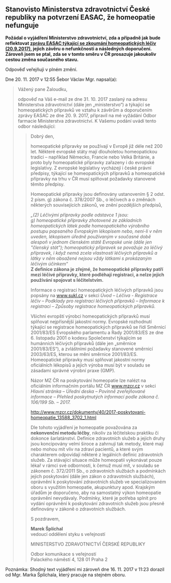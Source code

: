 Stanovisto Ministerstva zdravotnictví České republiky na potvrzení EASAC, že homeopatie nefunguje
-------------------------------------------------------------------------------------------------

**Požádal o vyjádření Ministerstvo zdravotnictví, zda a případně jak bude reflektovat
[zprávu EASAC týkající se zkoumání homeopatických léčiv (20.9.2017)](http://www.easac.eu/home/press-releases/detail-view/article/homeopathy.html),
jejich závěru o nefunkčnosti a následných doporučení. 
Zároveň jsem se ptal, zda se v tomto směru v ČR prosazuje jakoukoliv cestou změna současného stavu.**

Odpověď veřejňuji v plném změní.


Dne 20. 11. 2017 v 12:55 Šebor Václav Mgr. napsal(a):
>
> Vážený pane Žaloudku,
>
> odpověď na Váš e-mail ze dne 31. 10. 2017 zaslaný na adresu Ministerstva zdravotnictví (dále jen „ministerstvo“)
> a týkající se homeopatických přípravků ve vztahu k závěrům a doporučením zprávy EASAC ze dne 20. 9. 2017, 
> připravil na mé vyžádání Odbor farmacie Ministerstva zdravotnictví. K Vašemu podání uvádí tento odbor následující:
>
>> Dobrý den,
>>
>> homeopatické přípravky se používají v Evropě již déle než 200 let. Některé evropské státy mají dlouholetou 
>> homeopatickou tradici – například Německo, Francie nebo Velká Británie, a proto byly homeopatické přípravky zařazeny
>> i do evropské legislativy. Z evropské legislativy vycházejí i české právní předpisy, týkající se homeopatických
>> přípravků a homeopatické přípravky na trhu v ČR musí splňovat požadavky stanovené těmito předpisy.
>>
>> Homeopatické přípravky jsou definovány ustanovením § 2 odst. 2 písm. g) zákona č. 378/2007 Sb., o léčivech 
>> a o změnách některých souvisejících zákonů, ve znění pozdějších předpisů,
>>
>> _„(2) Léčivými přípravky podle odstavce 1 jsou:  
>> g) homeopatické přípravky zhotovené ze základních homeopatických látek podle homeopatického výrobního postupu 
>> popsaného Evropským lékopisem nebo, není-li v něm uveden, lékopisem úředně používaným v současné době alespoň 
>> v jednom členském státě Evropské unie (dále jen "členský stát"); homeopatický přípravek se považuje za léčivý přípravek,
>> i když nemá zcela vlastnosti léčivých přípravků a látky v něm obsažené nejsou vždy látkami s prokázaným léčivým účinkem“_  
>> **Z definice zákona je zřejmé, že homeopatické přípravky patří mezi léčivé přípravky, které podléhají registraci,
>> a nelze jejich používání spojovat s léčitelstvím.**
>>
>> Informace o registraci homeopatických léčivých přípravků jsou popsány na www.sukl.cz v sekci 
>> _Úvod – Léčiva - Registrace léčiv – Podklady pro registraci léčivých přípravků – Informace k registraci – 
>> Způsoby registrace homeopatických přípravků._
>>
>> Všichni evropští výrobci homeopatických přípravků musí splňovat nejpřísnější jakostní normy. Evropské rozhodnutí 
>> týkající se registrace homeopatických přípravků se řídí Směrnicí 2001/83/ES Evropského parlamentu a Rady 2001/83/ES 
>> ze dne 6. listopadu 2001 o kodexu Společenství týkajícím se humánních léčivých přípravků (dále jen „směrnice 2001/83/ES“),
>> a zvláštními požadavky stanovené směrnicí 2003/63/ES, kterou se mění směrnice 2001/83/ES. Homeopatické přípravky musí 
>> splňovat jakostní normy oficiálních lékopisů a jejich výroba musí být v souladu se zásadami správné výrobní praxe (GMP).
>>
>> Názor MZ ČR na poskytování homeopatie lze nalézt na oficiálním informačním portálu MZ ČR www.mzcr.cz v sekci 
>> _Hlavní stránka – Úřední deska – Povinně zveřejňované informace – Přehled poskytnutých informací podle zákona č. 106/199 Sb. – 2017._
>>
>> http://www.mzcr.cz/dokumenty/40/2017-poskytovani-homeopatie_13588_3702_1.html
>>
>> Dle tohoto vyjádření je homeopatie považována za **nekonvenční metodu léčby**, nikoliv za léčitelskou praktiku či dokonce 
>> šarlatánství. Definice zdravotních služeb a jejich druhy jsou koncipovány velmi široce a zahrnují tak metody, 
>> které mají nebo mohou mít vliv na zdraví pacientů, a které svým charakterem odpovídají některé z legálních definic
>> zdravotních služeb. Za stávající situace může homeopatii vykonávat pouze lékař v rámci své odbornosti, k čemuž musí mít,
>> v souladu se zákonem č. 372/2011 Sb., o zdravotních službách a podmínkách jejich poskytování (dále jen zákon 
>> o zdravotních službách), oprávnění k poskytování zdravotních služeb ve specializovaném oboru s využitím homeopatie, 
>> akupunktury apod. Krajským úřadům je doporučeno, aby na samostatný výkon homeopatie oprávnění nevydávaly.
>> Podmínky, které je potřeba splnit pro vydání oprávnění k poskytování zdravotních služeb jsou přesně definovány
>> v zákoně o zdravotních službách.
>>
>>
>> S pozdravem,
>>
>> **Marek Šplíchal**  
>> vedoucí oddělení styku s veřejností
>>
>> MINISTERSTVO ZDRAVOTNICTVÍ ČERSKÉ REPUBLIKY
>>
>> Odbor komunikace s veřejností  
>> Palackého náměstí 4, 128 01 Praha 2  
>


Poznámka: Shodný text vyjádření mi zároveň dne 16. 11. 2017 v 11:23 dorazil od Mgr. Marka Šplíchala, který
pracuje na stejném oboru.